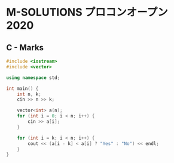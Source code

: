 # M-SOLUTIONS プロコンオープン 2020
## C - Marks
```cpp
#include <iostream>
#include <vector>

using namespace std;

int main() {
    int n, k;
    cin >> n >> k;

    vector<int> a(n);
    for (int i = 0; i < n; i++) {
        cin >> a[i];
    }

    for (int i = k; i < n; i++) {
        cout << (a[i - k] < a[i] ? "Yes" : "No") << endl;
    }
}
```
